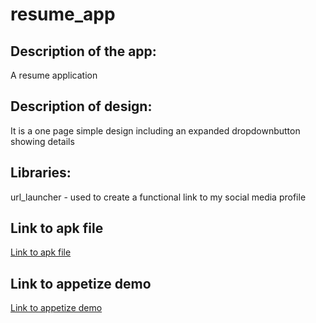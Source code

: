 # resume_app
## Description of the app:
A resume application
## Description of design:
It is a one page simple design including  an expanded dropdownbutton showing details
## Libraries:
url_launcher  - used to create a functional link to my social media profile
## Link to apk file
[Link to apk file](https://drive.google.com/drive/folders/11JyMErR_k5hTqxgZAA5RgBBKEp3ep2vP?usp=sharing)

## Link to appetize demo
[Link to appetize demo](https://appetize.io/app/dswmbacpqwjzvdagz6y5l66ana?device=pixel4&osVersion=11.0&scale=75)
